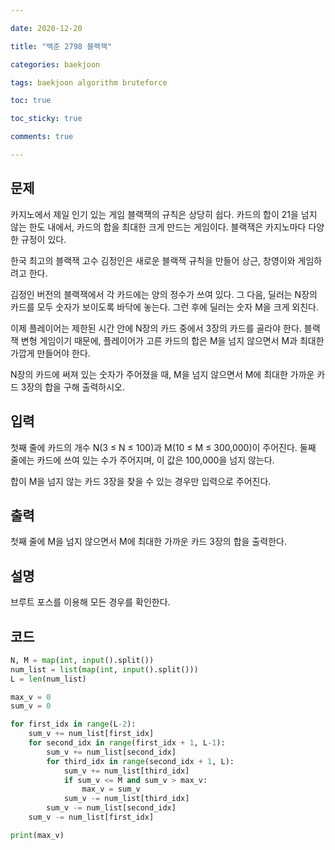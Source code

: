 ```yaml
---

date: 2020-12-20

title: "백준 2798 블랙잭"

categories: baekjoon

tags: baekjoon algorithm bruteforce

toc: true

toc_sticky: true

comments: true

---
```


## 문제
카지노에서 제일 인기 있는 게임 블랙잭의 규칙은 상당히 쉽다. 카드의 합이 21을 넘지 않는 한도 내에서, 카드의 합을 최대한 크게 만드는 게임이다. 블랙잭은 카지노마다 다양한 규정이 있다.

한국 최고의 블랙잭 고수 김정인은 새로운 블랙잭 규칙을 만들어 상근, 창영이와 게임하려고 한다.

김정인 버전의 블랙잭에서 각 카드에는 양의 정수가 쓰여 있다. 그 다음, 딜러는 N장의 카드를 모두 숫자가 보이도록 바닥에 놓는다. 그런 후에 딜러는 숫자 M을 크게 외친다.

이제 플레이어는 제한된 시간 안에 N장의 카드 중에서 3장의 카드를 골라야 한다. 블랙잭 변형 게임이기 때문에, 플레이어가 고른 카드의 합은 M을 넘지 않으면서 M과 최대한 가깝게 만들어야 한다.

N장의 카드에 써져 있는 숫자가 주어졌을 때, M을 넘지 않으면서 M에 최대한 가까운 카드 3장의 합을 구해 출력하시오.



## 입력
첫째 줄에 카드의 개수 N(3 ≤ N ≤ 100)과 M(10 ≤ M ≤ 300,000)이 주어진다. 둘째 줄에는 카드에 쓰여 있는 수가 주어지며, 이 값은 100,000을 넘지 않는다.

합이 M을 넘지 않는 카드 3장을 찾을 수 있는 경우만 입력으로 주어진다.



## 출력
첫째 줄에 M을 넘지 않으면서 M에 최대한 가까운 카드 3장의 합을 출력한다.



## 설명
브루트 포스를 이용해 모든 경우를 확인한다.



## 코드
```python
N, M = map(int, input().split())
num_list = list(map(int, input().split()))
L = len(num_list)

max_v = 0
sum_v = 0

for first_idx in range(L-2):
    sum_v += num_list[first_idx]
    for second_idx in range(first_idx + 1, L-1):
        sum_v += num_list[second_idx]
        for third_idx in range(second_idx + 1, L):
            sum_v += num_list[third_idx]
            if sum_v <= M and sum_v > max_v:
                max_v = sum_v
            sum_v -= num_list[third_idx]
        sum_v -= num_list[second_idx]
    sum_v -= num_list[first_idx]

print(max_v)
```